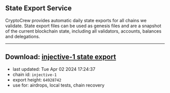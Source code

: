 ## State Export Service
CryptoCrew provides automatic daily state exports for all chains we validate. State export files can be used as genesis files and are a snapshot of the current blockchain state, including all validators, accounts, balances and delegations.

---
**Download: [injective-1 state export](https://dl-eu2.ccvalidators.com/SERVICE/injective/injective-1_export_64928742.json)**
---

- last updated: Tue Apr 02 2024 17:24:37
- chain id: `injective-1`
- export height: `64928742`
- use for: airdrops, local tests, chain recovery
